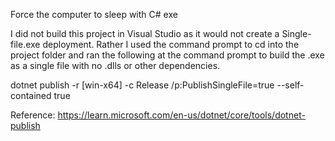 Force the computer to sleep with C# exe

I did not build this project in Visual Studio as it would not create a Single-file.exe deployment. Rather I used the command prompt to cd into the project folder and ran the following at the command prompt to build the .exe as a single file with no .dlls or other dependencies.

dotnet publish -r [win-x64] -c Release /p:PublishSingleFile=true --self-contained true

Reference: https://learn.microsoft.com/en-us/dotnet/core/tools/dotnet-publish
